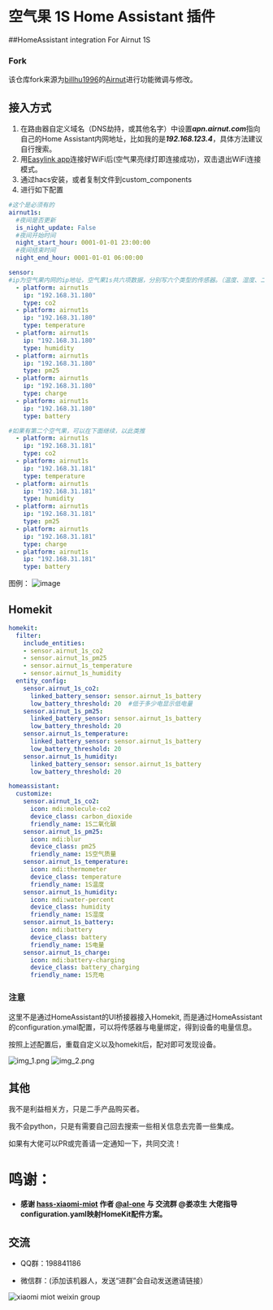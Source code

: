 # 空气果 1S Home Assistant 插件 
##HomeAssistant integration For Airnut 1S

### Fork
该仓库fork来源为[billhu1996](https://github.com/billhu1996)的[Airnut](https://github.com/billhu1996/Airnut)进行功能微调与修改。

## 接入方式

1. 在路由器自定义域名（DNS劫持，或其他名字）中设置***apn.airnut.com***指向自己的Home Assistant内网地址，比如我的是***192.168.123.4***，具体方法建议自行搜索。
2. 用[Easylink app](https://www.mxchip.com/easylink/)连接好WiFi后(空气果亮绿灯即连接成功)，双击退出WiFi连接模式。
3. 通过hacs安装，或者复制文件到custom_components
4. 进行如下配置

```yaml
#这个是必须有的
airnut1s:
  #夜间是否更新
  is_night_update: False
  #夜间开始时间
  night_start_hour: 0001-01-01 23:00:00
  #夜间结束时间
  night_end_hour: 0001-01-01 06:00:00

sensor:
#ip为空气果内网的ip地址，空气果1s共六项数据，分别写六个类型的传感器。（温度、湿度、二氧化碳、PM2.5、电量、是否在充电）
  - platform: airnut1s
    ip: "192.168.31.180"
    type: co2
  - platform: airnut1s
    ip: "192.168.31.180"
    type: temperature
  - platform: airnut1s
    ip: "192.168.31.180"
    type: humidity
  - platform: airnut1s
    ip: "192.168.31.180"
    type: pm25
  - platform: airnut1s
    ip: "192.168.31.180"
    type: charge
  - platform: airnut1s
    ip: "192.168.31.180"
    type: battery

#如果有第二个空气果，可以在下面继续，以此类推
  - platform: airnut1s
    ip: "192.168.31.181"
    type: co2
  - platform: airnut1s
    ip: "192.168.31.181"
    type: temperature
  - platform: airnut1s
    ip: "192.168.31.181"
    type: humidity
  - platform: airnut1s
    ip: "192.168.31.181"
    type: pm25
  - platform: airnut1s
    ip: "192.168.31.181"
    type: charge
  - platform: airnut1s
    ip: "192.168.31.181"
    type: battery
```
图例：
![image](https://user-images.githubusercontent.com/6293952/174645193-110457ad-3c3b-4986-8f3c-74f14dfde6ea.png)

## Homekit
```yaml
homekit:
  filter:
    include_entities:
    - sensor.airnut_1s_co2
    - sensor.airnut_1s_pm25
    - sensor.airnut_1s_temperature
    - sensor.airnut_1s_humidity
  entity_config:
    sensor.airnut_1s_co2:
      linked_battery_sensor: sensor.airnut_1s_battery
      low_battery_threshold: 20  #低于多少电显示低电量
    sensor.airnut_1s_pm25:
      linked_battery_sensor: sensor.airnut_1s_battery
      low_battery_threshold: 20
    sensor.airnut_1s_temperature:
      linked_battery_sensor: sensor.airnut_1s_battery
      low_battery_threshold: 20
    sensor.airnut_1s_humidity:
      linked_battery_sensor: sensor.airnut_1s_battery
      low_battery_threshold: 20

homeassistant:
  customize:
    sensor.airnut_1s_co2:
      icon: mdi:molecule-co2
      device_class: carbon_dioxide
      friendly_name: 1S二氧化碳
    sensor.airnut_1s_pm25:
      icon: mdi:blur
      device_class: pm25
      friendly_name: 1S空气质量
    sensor.airnut_1s_temperature:
      icon: mdi:thermometer
      device_class: temperature
      friendly_name: 1S温度
    sensor.airnut_1s_humidity:
      icon: mdi:water-percent
      device_class: humidity
      friendly_name: 1S湿度
    sensor.airnut_1s_battery:
      icon: mdi:battery
      device_class: battery
      friendly_name: 1S电量
    sensor.airnut_1s_charge:
      icon: mdi:battery-charging
      device_class: battery_charging
      friendly_name: 1S充电
```

### 注意
这里不是通过HomeAssistant的UI桥接器接入Homekit,
而是通过HomeAssistant的configuration.ymal配置，可以将传感器与电量绑定，得到设备的电量信息。

按照上述配置后，重载自定义以及homekit后，配对即可发现设备。

![img_1.png](img_1.png)
![img_2.png](img_2.png)

## 其他
我不是利益相关方，只是二手产品购买者。

我不会python，只是有需要自己回去搜索一些相关信息去完善一些集成。

如果有大佬可以PR或完善请一定通知一下，共同交流！

# 鸣谢：
- #### 感谢 [hass-xiaomi-miot](https://github.com/al-one/hass-xiaomi-miot) 作者 [@al-one](https://github.com/al-one) 与 交流群 @娄凉生 大佬指导configuration.yaml映射HomeKit配件方案。

## 交流
- QQ群：198841186

- 微信群：(添加该机器人，发送“进群”会自动发送邀请链接）

![xiaomi miot weixin group](https://user-images.githubusercontent.com/4549099/161735971-0540ce1c-eb49-4aff-8cb3-3bdad15e22f7.png)

